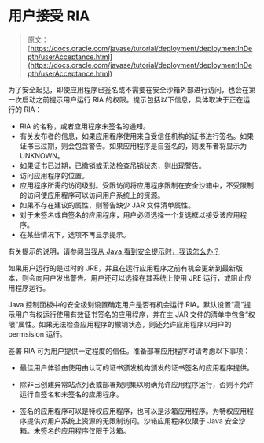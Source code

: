 # 用户接受 RIA

> 原文： [https://docs.oracle.com/javase/tutorial/deployment/deploymentInDepth/userAcceptance.html](https://docs.oracle.com/javase/tutorial/deployment/deploymentInDepth/userAcceptance.html)

为了安全起见，即使应用程序已签名或不需要在安全沙箱外部进行访问，也会在第一次启动之前提示用户运行 RIA 的权限。提示包括以下信息，具体取决于正在运行的 RIA：

*   RIA 的名称，或者应用程序未签名的通知。
*   有关发布者的信息，如果应用程序使用来自受信任机构的证书进行签名。如果证书已过期，则会包含警告。如果应用程序是自签名的，则发布者将显示为 UNKNOWN。
*   如果证书已过期，已撤销或无法检查吊销状态，则出现警告。
*   访问应用程序的位置。
*   应用程序所需的访问级别。受限访问将应用程序限制在安全沙箱中，不受限制的访问使应用程序可以访问用户系统上的资源。
*   如果不存在建议的属性，则警告缺少 JAR 文件清单属性。
*   对于未签名或自签名的应用程序，用户必须选择一个复选框以接受该应用程序。
*   在某些情况下，选项不再显示提示。

有关提示的说明，请参阅[当我从 Java 看到安全提示时，我该怎么办？](http://java.com/faq-securityprompts)

如果用户运行的是过时的 JRE，并且在运行应用程序之前有机会更新到最新版本，则会向用户发出警告。用户还可以选择在其系统上使用 JRE 运行，或阻止应用程序运行。

Java 控制面板中的安全级别设置确定用户是否有机会运行 RIA。默认设置“高”提示用户有权运行使用有效证书签名的应用程序，并在主 JAR 文件的清单中包含“权限”属性。如果无法检查应用程序的撤销状态，则还允许应用程序以用户的 permsision 运行。

签署 RIA 可为用户提供一定程度的信任。准备部署应用程序时请考虑以下事项：

*   最佳用户体验由使用由认可的证书颁发机构颁发的证书签名的应用程序提供。

*   除非已创建异常站点列表或部署规则集以明确允许应用程序运行，否则不允许运行自签名和未签名的应用程序。

*   签名的应用程序可以是特权应用程序，也可以是沙箱应用程序。为特权应用程序提供对用户系统上资源的无限制访问。沙箱应用程序仅限于 Java 安全沙箱。未签名的应用程序仅限于沙箱。